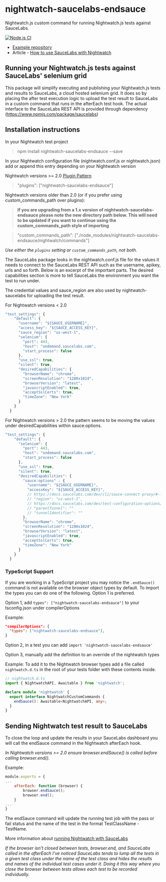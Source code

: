 # nightwatch-saucelabs-endsauce

Nightwatch.js custom command for running Nightwatch.js tests against SauceLabs.

[![Node.js CI](https://github.com/reallymello/nightwatch-saucelabs-endsauce/actions/workflows/node.js.yml/badge.svg)](https://github.com/reallymello/nightwatch-saucelabs-endsauce/actions/workflows/node.js.yml)

- [Example repository](https://github.com/reallymello/nightwatchTutorials/tree/master/sauceLabsExample)
- Article - [How to use SauceLabs with Nightwatch](https://www.davidmello.com/how-to-use-nightwatch-with-saucelabs/)

## Running your Nightwatch.js tests against SauceLabs' selenium grid

This package will simplify executing and publishing your Nightwatch.js tests and results to SauceLabs, a cloud hosted selenium grid. It does so by placing the after test execution logic to upload the test result to SauceLabs in a custom command that runs in the afterEach test hook. The actual interface to the SauceLabs REST API is provided through dependency (https://www.npmjs.com/package/saucelabs)

## Installation instructions

In your Nightwatch test project

> npm install nightwatch-saucelabs-endsauce --save

In your Nightwatch configuration file (nightwatch.conf.js or nightwatch.json) add or append this entry depending on your Nightwatch version

Nightwatch versions >= 2.0 [Plugin Pattern](https://nightwatchjs.org/guide/extending-nightwatch/adding-plugins.html#guide-container)

> "plugins": ["nightwatch-saucelabs-endsauce"]

Nightwatch versions older than 2.0 (or if you prefer using custom_commands_path over plugins):

>**If you are upgrading from a 1.x version of nightwatch-saucelabs-endsauce please note the new directory path below. This will need to be updated if you want to continue using the custom_commands_path style of importing**

> "custom_commands_path": ["./node_modules/nightwatch-saucelabs-endsauce/nightwatch/commands"]

_Use either the `plugins` setting or `custom_commands_path`, not both._

The SauceLabs package looks in the nightwatch.conf.js file for the values it needs to connect to the SauceLabs REST API such as the username, apikey, urls and so forth. Below is an excerpt of the important parts. The desired capabilities section is more to tell SauceLabs the environment you want the test to run under.

The credential values and sauce_region are also used by nightwatch-saucelabs for uploading the test result.

For Nightwatch versions < 2.0

```js
"test_settings": {
    "default": {
      "username": "${SAUCE_USERNAME}",
      "access_key": "${SAUCE_ACCESS_KEY}",
      "sauce_region": "us-west-1",
      "selenium": {
        "port": 443,
        "host": "ondemand.saucelabs.com",
        "start_process": false
      },
      "use_ssl": true,
      "silent": true,
      "desiredCapabilities": {
        "browserName": "chrome",
        "screenResolution": "1280x1024",
        "browserVersion": "latest",
        "javascriptEnabled": true,
        "acceptSslCerts": true,
        "timeZone": "New York"
      }
    }
  }
```

For Nightwatch versions > 2.0 the pattern seems to be moving the values under desiredCapabilities within sauce:options.

```js
"test_settings": {
    "default": {
      "selenium": {
        "port": 443,
        "host": "ondemand.saucelabs.com",
        "start_process": false
      },
      "use_ssl": true,
      "silent": true,
      "desiredCapabilities": {
        "sauce:options" : {
          "username": "${SAUCE_USERNAME}",
          "accessKey": "${SAUCE_ACCESS_KEY}",
          // https://docs.saucelabs.com/dev/cli/sauce-connect-proxy/#--region
          // "region": "us-west-1",
          // https://docs.saucelabs.com/dev/test-configuration-options/#tunnelidentifier
          // "parentTunnel": ""
          // "tunnelIdentifier": ""
        },
        "browserName": "chrome",
        "screenResolution": "1280x1024",
        "browserVersion": "latest",
        "javascriptEnabled": true,
        "acceptSslCerts": true,
        "timeZone": "New York"
      }
    }
  }
```

### TypeScript Support

If you are working in a TypeScript project you may notice the `.endSauce()` command is not available on the browser object types by default. To import the types you can do one of the following. Option 1 is preferred.

Option 1, add `types": ["nightwatch-saucelabs-endsauce"]` to your tsconfig.json under compilerOptions

Example:
```json
"compilerOptions": {
  "types": ["nightwatch-saucelabs-endsauce"],
}
```

Option 2, in a test you can add `import 'nightwatch-saucelabs-endsauce'`

Option 3, manually add the definition to an override of the nightwatch types

Example:
To add it to the Nightwatch browser types add a file called `nightwatch.d.ts` in the root of your tests folder with these contents inside.

```ts
// nightwatch.d.ts
import { NightwatchAPI, Awaitable } from 'nightwatch';

declare module 'nightwatch' {
  export interface NightwatchCustomCommands {
    endSauce(): Awaitable<NightwatchAPI, any>;
  }
}
```

## Sending Nightwatch test result to SauceLabs

To close the loop and update the results in your SauceLabs dashboard you will call the endSauce command in the Nightwatch afterEach hook.

_In Nightwatch versions >= 2.0 ensure browser.endSauce() is called before calling browser.end()._

Example:

```js
module.exports = {
...
    afterEach: function (browser) {
        browser.endSauce();
        browser.end();
    }
...
}
```

The endSauce command will update the running test job with the pass or fail status and the name of the test in the format TestClassName - TestName.

More information about [running Nightwatch with SauceLabs](https://www.davidmello.com/how-to-use-nightwatch-with-saucelabs/)

_If the browser isn't closed between tests, browser.end, and SauceLabs called in the afterEach I've noticed SauceLabs tends to lump all the tests in a given test class under the name of the test class and hides the results and names of the individual test cases under it. Doing it this way where you close the browser between tests allows each test to be recorded individually._

